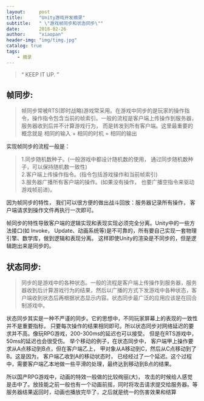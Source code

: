 ```yaml
---
layout:     post
title:      "Unity游戏开发摘录"
subtitle:   " \"游戏帧同步和状态同步\""
date:       2018-02-26
author:     "xiaopan"
header-img: "img/timg.jpg"
catalog: true
tags:
    - 摘录
---
```


> “ KEEP IT UP. ”


帧同步:  
---

  > 帧同步常被RTS(即时战略)游戏常采用。在游戏中同步的是玩家的操作指令，操作指令包含当前的帧索引。一般的流程是客户端上传操作到服务器， 服务器收到后并不计算游戏行为， 而是转发到所有客户端。这里最重要的概念就是 相同的输入 + 相同的时机 = 相同的输出
  
实现帧同步的流程一般是：

  > 1.同步随机数种子。(一般游戏中都设计随机数的使用， 通过同步随机数种子，可以保持随机数一致性)  
  > 2.客户端上传操作指令。(指令包括游戏操作和当前帧索引)  
  > 3.服务器广播所有客户端的操作。(如果没有操作， 也要广播空指令来驱动游戏帧前进)。

因为帧同步的特性， 我们可以很方便的做出战斗回放：服务器记录所有操作， 客户端请求到操作文件再执行一次即可。

帧同步的特性导致客户端的逻辑实现和表现实现必须完全分离。Unity中的一些方法接口(如 Invoke， Update、动画系统等)是不可靠的，所有要自己实现一套物理引擎、数学库，做到逻辑和表现分离。 这样即使Unity的渲染是不同步的，但是逻辑跑出来是同步的。


状态同步:   
---

  > 同步的是游戏中的各种状态。一般的流程是客户端上传操作到服务器，服务器收到后计算游戏行为的结果，然后以广播的方式下发游戏中各种状态，客户端收到状态后再根据状态显示内容。状态同步最广泛的应用应该是在回合制游戏中。
 
状态同步其实是一种不严谨的同步。它的思想中，不同玩家屏幕上的表现的一致性并不是重要指标， 只要每次操作的结果相同即可。所以状态同步对网络延迟的要求并不高。像玩RPG游戏，200-300ms的延迟也可以接受。 但是在RTS游戏中，50ms的延迟也会很受伤。 
举个移动的例子，在状态同步中， 客户端甲上操作要求从A点移动到B点，但在客户端乙上， 甲对象从A移动到C，然后从C点移动到了B。这是因为， 客户端乙收到A的移动状态时， 已经经过了一个延迟。这个过程中，需要客户端乙本地做一些平滑的处理，最终达到移动到B点的结果。

所以国产RPG游戏中，动画的特效一般做的比较绚丽(大)， 攻击的时候给人感觉是击中了。放技能之前一般也有一个动画前摇，同时将攻击请求提交给服务器。等服务器结果返回时，动画也播放完毕了，之后就是统一的伤害效果和结算



